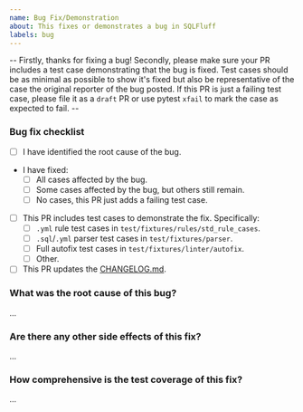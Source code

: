 ```yaml
---
name: Bug Fix/Demonstration
about: This fixes or demonstrates a bug in SQLFluff
labels: bug
---
```


-- Firstly, thanks for fixing a bug! Secondly, please make sure your PR includes a test case demonstrating that the bug is fixed. Test cases should be as minimal as possible to show it's fixed but also be representative of the case the original reporter of the bug posted. If this PR is just a failing test case, please file it as a `draft` PR or use pytest `xfail` to mark the case as expected to fail. --

### Bug fix checklist
- [ ] I have identified the root cause of the bug.
- I have fixed:
  - [ ] All cases affected by the bug.
  - [ ] Some cases affected by the bug, but others still remain.
  - [ ] No cases, this PR just adds a failing test case.
- [ ] This PR includes test cases to demonstrate the fix. Specifically:
  - [ ] `.yml` rule test cases in `test/fixtures/rules/std_rule_cases`.
  - [ ] `.sql`/`.yml` parser test cases in `test/fixtures/parser`.
  - [ ] Full autofix test cases in `test/fixtures/linter/autofix`.
  - [ ] Other.
- [ ] This PR updates the [CHANGELOG.md](https://github.com/sqlfluff/sqlfluff/blob/master/CHANGELOG.md).

### What was the root cause of this bug?
...

### Are there any other side effects of this fix?
...

### How comprehensive is the test coverage of this fix?
...
